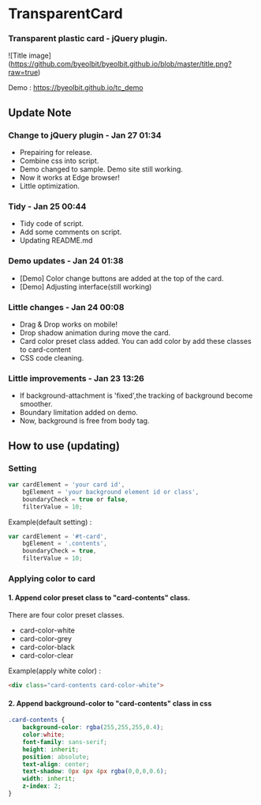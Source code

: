 # TransparentCard
### Transparent plastic card - jQuery plugin.
![Title image]
(https://github.com/byeolbit/byeolbit.github.io/blob/master/title.png?raw=true)

Demo : https://byeolbit.github.io/tc_demo

## Update Note

### Change to jQuery plugin - Jan 27 01:34
- Prepairing for release.
- Combine css into script.
- Demo changed to sample. Demo site still working.
- Now it works at Edge browser!
- Little optimization.

### Tidy - Jan 25 00:44
- Tidy code of script.
- Add some comments on script.
- Updating README.md

### Demo updates - Jan 24 01:38
- [Demo] Color change buttons are added at the top of the card.
- [Demo] Adjusting interface(still working)

### Little changes - Jan 24 00:08
- Drag & Drop works on mobile!
- Drop shadow animation during move the card.
- Card color preset class added. You can add color by add these classes to card-content
- CSS code cleaning.

### Little improvements - Jan 23 13:26
- If background-attachment is 'fixed',the tracking of background become smoother.
- Boundary limitation added on demo.
- Now, background is free from body tag.

## How to use (updating)

### Setting
```javascript
var cardElement = 'your card id',
    bgElement = 'your background element id or class',
    boundaryCheck = true or false,
    filterValue = 10;
```

Example(default setting) : 
```javascript
var cardElement = '#t-card',
    bgElement = '.contents',
    boundaryCheck = true,
    filterValue = 10;
```

### Applying color to card

#### 1. Append color preset class to "card-contents" class.

There are four color preset classes.
* card-color-white
* card-color-grey
* card-color-black
* card-color-clear

Example(apply white color) :
```html
<div class="card-contents card-color-white">
```

#### 2. Append background-color to "card-contents" class in css

```css
.card-contents {
    background-color: rgba(255,255,255,0.4);
    color:white;
    font-family: sans-serif;
    height: inherit;
    position: absolute;
    text-align: center;
    text-shadow: 0px 4px 4px rgba(0,0,0,0.6);
    width: inherit;
    z-index: 2;
}
```
